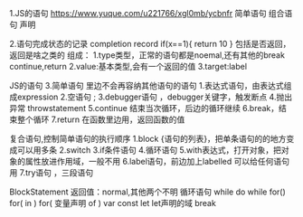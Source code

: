 1.JS的语句
https://www.yuque.com/u221766/xgl0mb/ycbnfr
简单语句
组合语句
声明

2.语句完成状态的记录 completion record
if(x==1){
    return 10
}
包括是否返回，返回是啥之类的
组成：
1.type类型，正常的语句都是noemal,还有其他的break continue,return
2.value:基本类型,会有一个返回的值
3.target:label

JS的语句
3.简单语句
里边不会再容纳其他语句的语句
1.表达式语句，由表达式组成expression
2.空语句 ;
3.debugger语句 ，debugger关键字，触发断点
4.抛出异常 throwstatement
5.continue 结束当次循环，后边的循环继续
6.break，结束整个循环
7.return 在函数里边用，返回函数的值

复合语句,控制简单语句的执行顺序
1.block {语句的列表}，把单条语句的的地方变成可以用多条
2.switch 
3.if条件语句
4.循环语句
5.with表达式，打开对象，把对象的属性放进作用域，一般不用
6.label语句，前边加上labelled 可以给任何语句用
7.try语句 ，三段语句

BlockStatement
返回值：normal,其他两个不明
循环语句
while
do while
for()
for( in )
for( 变量声明 of )    var const let 
let声明的域
break 


